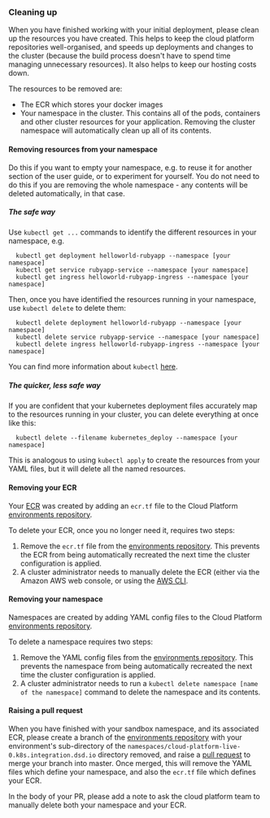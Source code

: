 ### Cleaning up

When you have finished working with your initial deployment, please clean up
the resources you have created. This helps to keep the cloud platform
repositories well-organised, and speeds up deployments and changes to the
cluster (because the build process doesn't have to spend time managing
unnecessary resources). It also helps to keep our hosting costs down.

The resources to be removed are:

* The ECR which stores your docker images
* Your namespace in the cluster. This contains all of the pods, containers and
  other cluster resources for your application. Removing the cluster namespace
will automatically clean up all of its contents.

#### Removing resources from your namespace

Do this if you want to empty your namespace, e.g. to reuse it for another
section of the user guide, or to experiment for yourself. You do not need to do
this if you are removing the whole namespace - any contents will be deleted
automatically, in that case.

##### The safe way

Use `kubectl get ...` commands to identify the different resources in your
namespace, e.g.

      kubectl get deployment helloworld-rubyapp --namespace [your namespace]
      kubectl get service rubyapp-service --namespace [your namespace]
      kubectl get ingress helloworld-rubyapp-ingress --namespace [your namespace]

Then, once you have identified the resources running in your namespace, use
`kubectl delete` to delete them:

      kubectl delete deployment helloworld-rubyapp --namespace [your namespace]
      kubectl delete service rubyapp-service --namespace [your namespace]
      kubectl delete ingress helloworld-rubyapp-ingress --namespace [your namespace]

You can find more information about `kubectl` [here][kubectl].

##### The quicker, less safe way

If you are confident that your kubernetes deployment files accurately map to
the resources running in your cluster, you can delete everything at once like
this:

      kubectl delete --filename kubernetes_deploy --namespace [your namespace]

This is analogous to using `kubectl apply` to create the resources from your
YAML files, but it will delete all the named resources.

#### Removing your ECR

Your [ECR][ecr] was created by adding an `ecr.tf` file to the Cloud Platform
[environments repository][envrepo].

To delete your ECR, once you no longer need it, requires two steps:

1. Remove the `ecr.tf` file from the [environments repository][envrepo]. This
   prevents the ECR from being automatically recreated the next time the
cluster configuration is applied.
1. A cluster administrator needs to manually delete the ECR (either via the
   Amazon AWS web console, or using the [AWS CLI][awscli].

#### Removing your namespace

Namespaces are created by adding YAML config files to the Cloud Platform
[environments repository][envrepo].

To delete a namespace requires two steps:

1. Remove the YAML config files from the [environments repository][envrepo].
   This prevents the namespace from being automatically recreated the next time
the cluster configuration is applied.
1. A cluster administrator needs to run a `kubectl delete namespace [name of
   the namespace]` command to delete the namespace and its contents.

#### Raising a pull request

When you have finished with your sandbox namespace, and its associated ECR,
please create a branch of the [environments repository][envrepo] with your
environment's sub-directory of the
`namespaces/cloud-platform-live-0.k8s.integration.dsd.io` directory removed,
and raise a [pull request][pr] to merge your branch into master. Once merged,
this will remove the YAML files which define your namespace, and also the
`ecr.tf` file which defines your ECR.

In the body of your PR, please add a note to ask the cloud platform team to
manually delete both your namespace and your ECR.

[envrepo]: https://github.com/ministryofjustice/cloud-platform-environments
[ecr]: https://aws.amazon.com/ecr/
[awscli]: https://aws.amazon.com/cli/
[pr]: https://help.github.com/en/articles/about-pull-requests
[kubectl]: https://kubernetes.io/docs/reference/kubectl/overview/
